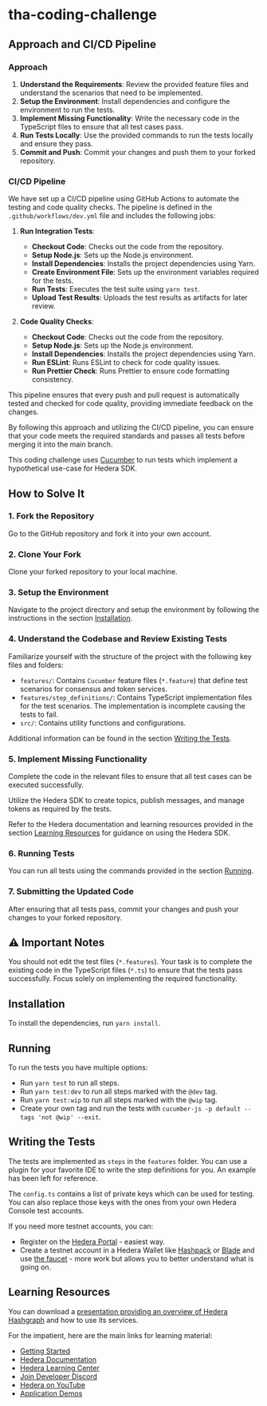 # tha-coding-challenge

## Approach and CI/CD Pipeline

### Approach

1. **Understand the Requirements**: Review the provided feature files and understand the scenarios that need to be implemented.
2. **Setup the Environment**: Install dependencies and configure the environment to run the tests.
3. **Implement Missing Functionality**: Write the necessary code in the TypeScript files to ensure that all test cases pass.
4. **Run Tests Locally**: Use the provided commands to run the tests locally and ensure they pass.
5. **Commit and Push**: Commit your changes and push them to your forked repository.

### CI/CD Pipeline

We have set up a CI/CD pipeline using GitHub Actions to automate the testing and code quality checks. The pipeline is defined in the `.github/workflows/dev.yml` file and includes the following jobs:

1. **Run Integration Tests**:

   - **Checkout Code**: Checks out the code from the repository.
   - **Setup Node.js**: Sets up the Node.js environment.
   - **Install Dependencies**: Installs the project dependencies using Yarn.
   - **Create Environment File**: Sets up the environment variables required for the tests.
   - **Run Tests**: Executes the test suite using `yarn test`.
   - **Upload Test Results**: Uploads the test results as artifacts for later review.

2. **Code Quality Checks**:
   - **Checkout Code**: Checks out the code from the repository.
   - **Setup Node.js**: Sets up the Node.js environment.
   - **Install Dependencies**: Installs the project dependencies using Yarn.
   - **Run ESLint**: Runs ESLint to check for code quality issues.
   - **Run Prettier Check**: Runs Prettier to ensure code formatting consistency.

This pipeline ensures that every push and pull request is automatically tested and checked for code quality, providing immediate feedback on the changes.

By following this approach and utilizing the CI/CD pipeline, you can ensure that your code meets the required standards and passes all tests before merging it into the main branch.

This coding challenge uses [Cucumber](https://cucumber.io/) to run tests which implement a hypothetical use-case for Hedera SDK.

## How to Solve It

### 1. Fork the Repository

Go to the GitHub repository and fork it into your own account.

### 2. Clone Your Fork

Clone your forked repository to your local machine.

### 3. Setup the Environment

Navigate to the project directory and setup the environment by following the instructions in the section [Installation](#installation).

### 4. Understand the Codebase and Review Existing Tests

Familiarize yourself with the structure of the project with the following key files and folders:

- `features/`: Contains `Cucumber` feature files (`*.feature`) that define test scenarios for consensus and token services.
- `features/step_definitions/`: Contains TypeScript implementation files for the test scenarios. The implementation is incomplete causing the tests to fail.
- `src/`: Contains utility functions and configurations.

Additional information can be found in the section [Writing the Tests](#writing-the-tests).

### 5. Implement Missing Functionality

Complete the code in the relevant files to ensure that all test cases can be executed successfully.

Utilize the Hedera SDK to create topics, publish messages, and manage tokens as required by the tests.

Refer to the Hedera documentation and learning resources provided in the section [Learning Resources](#learning-resources) for guidance on using the Hedera SDK.

### 6. Running Tests

You can run all tests using the commands provided in the section [Running](#running).

### 7. Submitting the Updated Code

After ensuring that all tests pass, commit your changes and push your changes to your forked repository.

## ⚠️ Important Notes

You should not edit the test files (`*.features`). Your task is to complete the existing code in the TypeScript files (`*.ts`) to ensure that the tests pass successfully. Focus solely on implementing the required functionality.

## Installation

To install the dependencies, run `yarn install`.

## Running

To run the tests you have multiple options:

- Run `yarn test` to run all steps.
- Run `yarn test:dev` to run all steps marked with the `@dev` tag.
- Run `yarn test:wip` to run all steps marked with the `@wip` tag.
- Create your own tag and run the tests with `cucumber-js -p default --tags 'not @wip' --exit`.

## Writing the Tests

The tests are implemented as `steps` in the `features` folder. You can use a plugin for your favorite IDE to write the step definitions for you. An example has been left for reference.

The `config.ts` contains a list of private keys which can be used for testing. You can also replace those keys with the ones from your own Hedera Console test accounts.

If you need more testnet accounts, you can:

- Register on the [Hedera Portal](https://portal.hedera.com/register) - easiest way.
- Create a testnet account in a Hedera Wallet like [Hashpack](https://www.hashpack.app/) or [Blade](https://bladewallet.io/) and use [the faucet](https://portal.hedera.com) - more work but allows you to better understand what is going on.

## Learning Resources

You can download a [presentation providing an overview of Hedera Hashgraph](https://hashgraph.atlassian.net/wiki/external/NTdiYjA4ZDZiMWQxNDAzNjg4NTI3ODgyZjE0YzU1MjY) and how to use its services.

For the impatient, here are the main links for learning material:

- [Getting Started](https://hedera.com/get-started)
- [Hedera Documentation](https://docs.hedera.com/hedera)
- [Hedera Learning Center](https://hedera.com/learning/what-is-hedera-hashgraph)
- [Join Developer Discord](https://hedera.com/discord)
- [Hedera on YouTube](https://www.youtube.com/c/HederaHashgraph)
- [Application Demos](https://docs.hedera.com/guides/resources/demo-applications)
